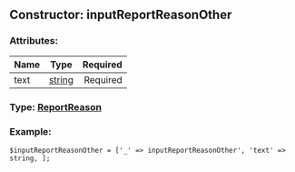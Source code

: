 ## Constructor: inputReportReasonOther  

### Attributes:

| Name     |    Type       | Required |
|----------|:-------------:|---------:|
|text|[string](../types/string.md) | Required|



### Type: [ReportReason](../types/ReportReason.md)


### Example:

```
$inputReportReasonOther = ['_' => inputReportReasonOther', 'text' => string, ];
```